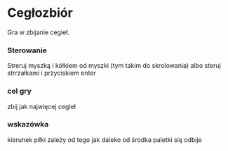 # Cegłozbiór
Gra w zbijanie cegieł.
### Sterowanie
Streruj myszką i kółkiem od myszki (tym takim do skrolowania)
albo steruj strrzałkami i przyciskiem enter
### cel gry
zbij jak najwięcej cegieł
### wskazówka
kierunek piłki zależy od tego jak daleko od środka paletki się odbije
